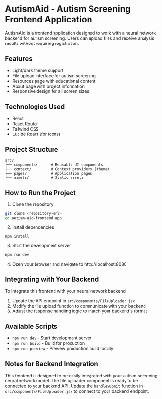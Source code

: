 
# AutismAid - Autism Screening Frontend Application

AutismAid is a frontend application designed to work with a neural network backend for autism screening. Users can upload files and receive analysis results without requiring registration.

## Features

- Light/dark theme support
- File upload interface for autism screening
- Resources page with educational content
- About page with project information
- Responsive design for all screen sizes

## Technologies Used

- React
- React Router
- Tailwind CSS
- Lucide React (for icons)

## Project Structure

```
src/
├── components/      # Reusable UI components
├── context/         # Context providers (theme)
├── pages/           # Application pages
└── assets/          # Static assets
```

## How to Run the Project

1. Clone the repository

```bash
git clone <repository-url>
cd autism-aid-frontend-app
```

2. Install dependencies

```bash
npm install
```

3. Start the development server

```bash
npm run dev
```

4. Open your browser and navigate to http://localhost:8080

## Integrating with Your Backend

To integrate this frontend with your neural network backend:

1. Update the API endpoint in `src/components/FileUploader.jsx`
2. Modify the file upload function to communicate with your backend
3. Adjust the response handling logic to match your backend's format

## Available Scripts

- `npm run dev` - Start development server
- `npm run build` - Build for production
- `npm run preview` - Preview production build locally

## Notes for Backend Integration

This frontend is designed to be easily integrated with your autism screening neural network model. The file uploader component is ready to be connected to your backend API. Update the `handleSubmit` function in `src/components/FileUploader.jsx` to connect to your backend endpoint.
